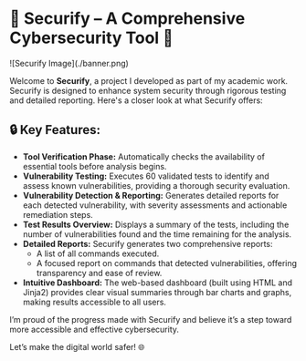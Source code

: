 <h1>🚀 Securify – A Comprehensive Cybersecurity Tool 🚀</h1>
![Securify Image](./banner.png)
<p>Welcome to <strong>Securify</strong>, a project I developed as part of my academic work. Securify is designed to enhance system security through rigorous testing and detailed reporting. Here's a closer look at what Securify offers:</p>

<h2>🔒 Key Features:</h2>

<ul>
  <li><strong>Tool Verification Phase:</strong> Automatically checks the availability of essential tools before analysis begins.</li>
  <li><strong>Vulnerability Testing:</strong> Executes 60 validated tests to identify and assess known vulnerabilities, providing a thorough security evaluation.</li>
  <li><strong>Vulnerability Detection & Reporting:</strong> Generates detailed reports for each detected vulnerability, with severity assessments and actionable remediation steps.</li>
  <li><strong>Test Results Overview:</strong> Displays a summary of the tests, including the number of vulnerabilities found and the time remaining for the analysis.</li>
  <li><strong>Detailed Reports:</strong> Securify generates two comprehensive reports:
    <ul>
      <li>A list of all commands executed.</li>
      <li>A focused report on commands that detected vulnerabilities, offering transparency and ease of review.</li>
    </ul>
  </li>
  <li><strong>Intuitive Dashboard:</strong> The web-based dashboard (built using HTML and Jinja2) provides clear visual summaries through bar charts and graphs, making results accessible to all users.</li>
</ul>

<p>I’m proud of the progress made with Securify and believe it’s a step toward more accessible and effective cybersecurity.</p>

<p>Let’s make the digital world safer! 🌐</p>
